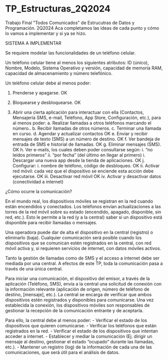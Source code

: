 # TP_Estructuras_2Q2024
 Trabajo Final "Todos Comunicados" de Estrucutras de Datos y Programación. 2Q2024
Aca completamos las ideas de cada punto y cómo lo vamos a implementar y si ya se hizo.

SISTEMA A IMPLEMENTAR

Se requiere modelar las funcionalidades de un teléfono celular.

Un teléfono celular tiene al menos los siguientes atributos:
ID (único), Nombre, Modelo, Sistema Operativo y versión, capacidad de memoria RAM, capacidad de
almacenamiento y número telefónico.

Un teléfono celular debe al menos poder:
1. Prenderse y apagarse. OK

2. Bloquearse y desbloquearse. OK

3. Abrir una cierta aplicación para interactuar con ella (Contactos, Mensajería SMS, e-mail, Teléfono,
App Store, Configuración, etc.), para al menos poder:
    a. Realizar llamadas a otros teléfonos marcando el número..
    b. Recibir llamadas de otros números.
    c. Terminar una llamada en curso.
    d. Agendar y actualizar contactos OK
    e. Enviar y recibir mensajes de texto (SMS) a un número de destino. OK
    f. Ver bandeja de entrada de SMS e historial de llamadas. OK
    g. Eliminar mensajes (SMS). OK
    h. Ver e-mails, los cuales deben poder consultarse según:
        i. “no leídos primeros”
        ii. “por fecha” (del último en llegar al primero)
    i. Descargar una nueva app desde la tienda de aplicaciones. OK
    j. Configurar:
        i. nombre de teléfono, código de desbloqueo. OK
        ii. Activar red móvil: cada vez que el dispositivo se enciende esta acción debe ejecutarse. OK
        iii. Desactivar red móvil OK
        iv. Activar y desactivar datos (conectividad a internet)


¿Cómo ocurre la comunicación?

En el mundo real, los dispositivos móviles se registran en la red cuando están encendidos y conectados. Los
teléfonos envían actualizaciones a las torres de la red móvil sobre su estado (encendido, apagado,
disponible, sin red, etc.). Esto le permite a la red (y a la central) saber si un dispositivo está disponible
para recibir llamadas o mensajes.

Una operadora puede dar de alta el dispositivo en la central (registro) o eliminarlo (baja). Cualquier
comunicación será posible cuando los dispositivos que se comunican estén registrados en la central, con red
móvil activa y, si requieren servicios de internet, con datos móviles activos.

Tanto la gestión de llamadas como de SMS y el acceso a internet debe ser mediada por una central. A
efectos de este TP, toda la comunicación pasa a través de una única central.

Para iniciar una comunicación, el dispositivo del emisor, a través de la aplicación (Teléfono, SMS), envía a la
central una solicitud de conexión con la información relevante (aplicación de origen, número de teléfono
de destino, [mensaje], etc.). La central se encarga de verificar que ambos dispositivos estén registrados y
disponibles para comunicarse. Una vez establecida la conexión, los dispositivos móviles son responsables de
gestionar la recepción de la comunicación entrante y de aceptarla.

Para ello, la central debe al menos poder:
    - Verificar el estado de los dispositivos que quieren comunicarse.
    - Verificar los teléfonos que están registrados en la red.
    - Verificar el estado de los dispositivos que intentan acceder a internet.
    - Establecer y mediar la comunicación (Ej. dirigir un mensaje al destino, gestionar el estado
        “ocupado” durante las llamadas, etc.).
    - Mantener un registro (log) de la información de cada una de las comunicaciones, que será útil para
        el análisis de datos.
